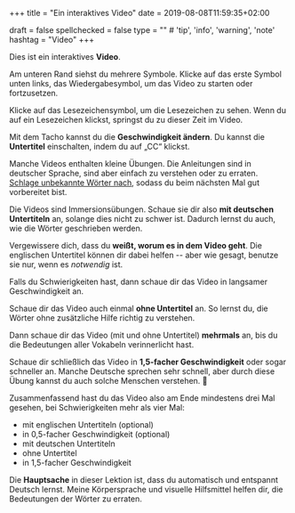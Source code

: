 +++
title = "Ein interaktives Video"
date =  2019-08-08T11:59:35+02:00

draft = false
spellchecked = false
type = "" # 'tip', 'info', 'warning', 'note'
hashtag = "Video"
+++

Dies ist ein interaktives **Video**.

Am unteren Rand siehst du mehrere Symbole. Klicke auf das erste Symbol unten links, das Wiedergabesymbol, um das Video zu starten oder fortzusetzen.

Klicke auf das Lesezeichensymbol, um die Lesezeichen zu sehen. Wenn du auf ein Lesezeichen klickst, springst du zu dieser Zeit im Video.

Mit dem Tacho kannst du die **Geschwindigkeit ändern**. Du kannst die **Untertitel** einschalten, indem du auf „CC“ klickst.

Manche Videos enthalten kleine Übungen. Die Anleitungen sind in deutscher Sprache, sind aber einfach zu verstehen oder zu erraten. [Schlage unbekannte Wörter nach](https://www.dict.cc/), sodass du beim nächsten Mal gut vorbereitet bist.

Die Videos sind Immersionsübungen. Schaue sie dir also **mit deutschen Untertiteln** an, solange dies nicht zu schwer ist. Dadurch lernst du auch, wie die Wörter geschrieben werden.

Vergewissere dich, dass du **weißt, worum es in dem Video geht**. Die englischen Untertitel können dir dabei helfen -- aber wie gesagt, benutze sie nur, wenn es *notwendig* ist.

Falls du Schwierigkeiten hast, dann schaue dir das Video in langsamer Geschwindigkeit an.

Schaue dir das Video auch einmal **ohne Untertitel** an. So lernst du, die Wörter ohne zusätzliche Hilfe richtig zu verstehen.

Dann schaue dir das Video (mit und ohne Untertitel) **mehrmals** an, bis du die Bedeutungen aller Vokabeln verinnerlicht hast.

Schaue dir schließlich das Video in **1,5-facher Geschwindigkeit** oder sogar schneller an. Manche Deutsche sprechen sehr schnell, aber durch diese Übung kannst du auch solche Menschen verstehen. :muscle:

Zusammenfassend hast du das Video also am Ende mindestens drei Mal gesehen, bei Schwierigkeiten mehr als vier Mal:

- mit englischen Untertiteln (optional)
- in 0,5-facher Geschwindigkeit (optional)
- mit deutschen Untertiteln
- ohne Untertitel
- in 1,5-facher Geschwindigkeit

Die **Hauptsache** in dieser Lektion ist, dass du automatisch und entspannt Deutsch lernst. Meine Körpersprache und visuelle Hilfsmittel helfen dir, die Bedeutungen der Wörter zu erraten.